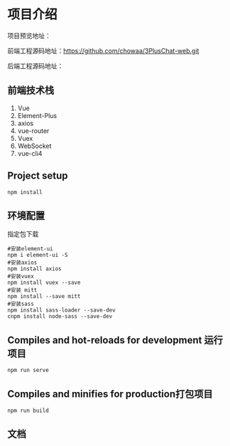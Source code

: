 # 项目介绍


项目预览地址：

前端工程源码地址：https://github.com/chowaa/3PlusChat-web.git

后端工程源码地址：


## 前端技术栈
1. Vue
2. Element-Plus
3. axios
4. vue-router
5. Vuex
6. WebSocket
7. vue-cli4

## Project setup
```
npm install
```

## 环境配置
指定包下载
```
#安装element-ui
npm i element-ui -S  
#安装axios
npm install axios
#安装vuex
npm install vuex --save
#安装 mitt
npm install --save mitt
#安装sass
npm install sass-loader --save-dev
cnpm install node-sass --save-dev
```

## Compiles and hot-reloads for development 运行项目
```
npm run serve
```

## Compiles and minifies for production打包项目
```
npm run build
```

## 文档 



